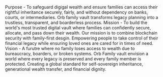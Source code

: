 Purpose - To safeguard digigal wealth and ensure families can access their rightful inheritance securely, fairly, and without dependency on banks, courts, or intermediaries. Orb family vault transforms legacy planning into a trustless, transparent, and boarderless process.
Mission - To build the world's most trusted digital vault where families can confidently secure, allocate, and pass down their wealth. Our mission is to combine blockchain security with family-first desgin. Empowering people to take control of their financial legacy while ensuring loved ones are cared for in times of need.
Vision - A furutre where no family loses access to wealth due to bureaucracy, boarders, or broken systems. Orb Family vault envision a world where every legacy is preserved and every family member is protected. Creating a global standard for self-sovereign inheritance, generational wealth transfer, and financial dignity.
